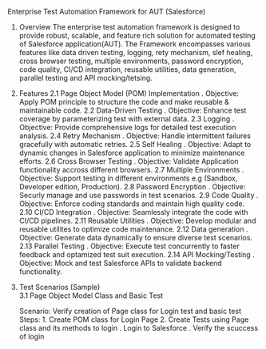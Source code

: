 Enterprise Test Automation Framework for AUT (Salesforce)

1. Overview
The enterprise test automation framework is designed to provide robust, scalable, and feature rich solution for automated testing of Salesforce application(AUT). The Framework encompasses various features like data driven testing, logging, rety mechanism, slef healing, cross browser testing, multiple environments, password encryption, code quality, CI/CD integration, reusable utilities, data generation, parallel testing and API mocking/tetsing.

2. Features
    2.1 Page Object Model (POM) Implementation
    . Objective: Apply POM principle to structure the code and make reusable & maintainable code.
    2.2 Data-Driven Testing
    . Objective: Enhance test coverage by parameterizing test with external data.
    2.3 Logging 
    . Objective: Provide comprehensive logs for detailed test execution analysis.
    2.4 Retry Mechanism
    . Objective: Handle intermittent failures gracefully with automatic retries.
    2.5 Self Healing
    . Objective: Adapt to dynamic changes in Salesforce application to minimize maintenance efforts.
    2.6 Cross Browser Testing
    . Objective: Validate Application functionality accross different browsers.
    2.7 Multiple Environments
    . Objective: Support testing in different environments e.g (Sandbox, Developer edition, Production).
    2.8 Password Encryption
    . Objective: Securly manage and use passwords in test scenarios.
    2.9 Code Quality
    . Objective: Enforce coding standards and maintain high quality code.
    2.10 CI/CD Integration
    . Objective: Seamlessly integrate the code with CI/CD pipelines.
    2.11 Reusable Utilities
    . Objective: Develop modular and reusable utilites to optimize code maintenance.
    2.12 Data generation
    . Objective: Generate data dynamically to ensure diverse test scenarios.
    2.13 Parallel Testing
    . Objective: Execute test concurrently to faster feedback and optamized test suit execution.
    2.14 API Mocking/Testing
    . Objective: Mock and test Salesforce APIs to validate backend functionality.

3. Test Scenarios (Sample)    
    3.1 Page Object Model Class and Basic Test

    Scenario: Verify creation of Page class for Login test and basic test
    Steps:
        1. Create POM class for Login Page 
        2. Create Tests using Page class and its methods to login
            . Login to Salesforce
            . Verify the scuccess of login